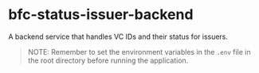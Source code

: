 # bfc-status-issuer-backend
A backend service that handles VC IDs and their status for issuers.

> NOTE: Remember to set the environment variables in the `.env` file in the root directory before running the application.
